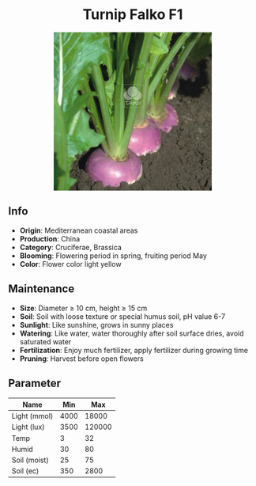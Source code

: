 <h1 align='center'>Turnip Falko F1</h1>
<p align="center">
    <img 
        align='center'
        width='320'
        src="../images/turnip falko f1.png" 
        alt='Turnip Falko F1' />
</p>

## Info

 - **Origin**: Mediterranean coastal areas
 - **Production**: China
 - **Category**: Cruciferae, Brassica
 - **Blooming**: Flowering period in spring, fruiting period May
 - **Color**: Flower color light yellow

## Maintenance

 - **Size**: Diameter ≥ 10 cm, height ≥ 15 cm
 - **Soil**: Soil with loose texture or special humus soil, pH value 6-7
 - **Sunlight**: Like sunshine, grows in sunny places
 - **Watering**: Like water, water thoroughly after soil surface dries, avoid saturated water
 - **Fertilization**: Enjoy much fertilizer, apply fertilizer during growing time
 - **Pruning**: Harvest before open flowers

## Parameter

| Name         | Min  | Max   |
|--------------|------|-------|
| Light (mmol) | 4000 | 18000  |
| Light (lux)  | 3500 | 120000 |
| Temp         | 3    | 32    |
| Humid        | 30   | 80    |
| Soil (moist) | 25   | 75    |
| Soil (ec)    | 350  | 2800  |